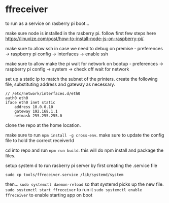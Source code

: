 # ffreceiver

to run as a service on rasberry pi boot...

make sure node is installed in the rasberry pi. follow first few steps here
https://linuxize.com/post/how-to-install-node-js-on-raspberry-pi/.

make sure to allow ssh in case we need to debug on premise
	- preferences -> raspberry pi config -> interfaces -> enable ssh

make sure to allow make the pi wait for network on bootup
	- preferences -> raspberry pi config -> system -> check off wait for network

set up a static ip to match the subnet of the printers. create the following file,
substituting address and gateway as necessary.

```
// /etc/network/interfaces.d/eth0
auth0 eth0
iface eth0 inet static
    address 10.0.0.10
    gateway 192.168.1.1
    netmask 255.255.255.0
```

clone the repo at the home location. 

make sure to run `npm install -g cross-env`. make sure to update the config file to hold the correct receiverId


cd into repo and run `npm run build`. this will do npm install and package
the files.

setup system d to run rasberry pi server by first creating the .service file

`sudo cp tools/ffreceiver.service /lib/systemd/system`

then...
`sudo systemctl daemon-reload` so that systemd picks up the new file.
`sudo systemctl start ffreceiver` to run it
`sudo systemctl enable ffreceiver` to enable starting app on boot


